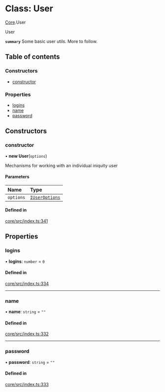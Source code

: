 # Class: User

[Core](../modules/Core.md).User

User

**`summary`** Some basic user utils. More to follow.

## Table of contents

### Constructors

- [constructor](Core.User.md#constructor)

### Properties

- [logins](Core.User.md#logins)
- [name](Core.User.md#name)
- [password](Core.User.md#password)

## Constructors

### constructor

• **new User**(`options`)

Mechanisms for working with an individual iniquity user

#### Parameters

| Name | Type |
| :------ | :------ |
| `options` | [`IUserOptions`](../interfaces/Core.IUserOptions.md) |

#### Defined in

[core/src/index.ts:341](https://github.com/iniquitybbs/iniquity/blob/758478c/packages/core/src/index.ts#L341)

## Properties

### logins

• **logins**: `number` = `0`

#### Defined in

[core/src/index.ts:334](https://github.com/iniquitybbs/iniquity/blob/758478c/packages/core/src/index.ts#L334)

___

### name

• **name**: `string` = `""`

#### Defined in

[core/src/index.ts:332](https://github.com/iniquitybbs/iniquity/blob/758478c/packages/core/src/index.ts#L332)

___

### password

• **password**: `string` = `""`

#### Defined in

[core/src/index.ts:333](https://github.com/iniquitybbs/iniquity/blob/758478c/packages/core/src/index.ts#L333)
